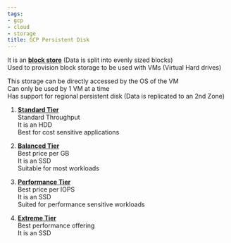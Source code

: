 ```yaml
---
tags:
- gcp
- cloud
- storage
title: GCP Persistent Disk
---
```


It is an **<u>block store</u>** (Data is split into evenly sized blocks)  
Used to provision block storage to be used with VMs (Virtual Hard drives)

This storage can be directly accessed by the OS of the VM  
Can only be used by 1 VM at a time  
Has support for regional persistent disk (Data is replicated to an 2nd Zone)

1. **<u>Standard Tier</u>**  
   Standard Throughput  
   It is an HDD  
   Best for cost sensitive applications

2. **<u>Balanced Tier</u>**  
   Best price per GB  
   It is an SSD  
   Suitable for most workloads

3. **<u>Performance Tier</u>**  
   Best price per IOPS  
   It is an SSD  
   Suited for performance sensitive workloads

4. **<u>Extreme Tier</u>**  
   Best performance offering  
   It is an SSD